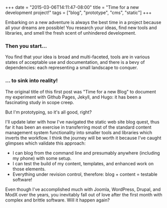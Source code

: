 +++
date = "2015-03-06T14:11:47-08:00"
title = "Time for a new development project!"
tags = ["blog", "prototype", "cms", "static"]
+++

Embarking on a new adventure is always the best time in a project because all your dreams
 are possible! You research your ideas, find new tools and libraries, and smell the fresh
 scent of unhindered development.

### Then you start...

You find that your idea is broad and multi-faceted, tools are in various states of acceptable
 use and documentation, and there is a bevy of dependencies: each representing a small
 landscape to conquer.

### ... to sink into reality!

The original title of this first post was "Time for a new Blog" to document my experiment
 with Github Pages, Jekyll, and Hugo: it has been a fascinating study in scope creep.

But I'm prototyping, so it's all good, right?

I'll update later with how I've navigated the static web site blog quest, thus far it has been an
 exercise in transferring most of the standard content management system functionality into
 smaller tools and libraries which inverts the workflow. I think the journey will be worth
 it because I've caught glimpses which validate this approach:

- I can blog from the command line and presumably anywhere (including my phone) with some setup.
- I can test the build of my content, templates, and enhanced work on those elements.
- Everything under revision control, therefore: blog + content = testable software!

Even though I've accomplished much with Joomla, WordPress, Drupal, and ModX over the years,
 you inevitably fall out of love after the first month with complex and brittle software.
 Will it happen again?
